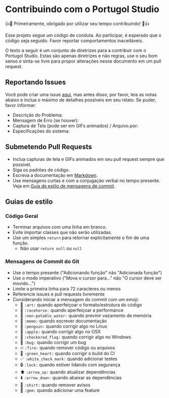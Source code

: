 # Contribuindo com o Portugol Studio

👍🎉 Primeiramente, obrigado por utilizar seu tempo contribuindo! 🎉👍

Esse projeto segue um código de conduta. Ao participar, é esperado que o código seja seguido. Favor reportar comportamentos inaceitáveis.

O texto a seguir é um conjunto de diretrizes para a contribuir com o Portugol Studio. Estas são apenas diretrizes e não regras, use o seu bom senso e sinta-se livre para propor alterações nesse documento em um pull request.

## Reportando Issues

Você pode criar uma issue [aqui](https://github.com/UNIVALI-LITE/Portugol-Studio/issues/new), mas antes disso, por favor, leia as notas abaixo e inclua o máximo de detalhes possíveis em seu relato. Se puder, favor informar:
* Descrição do Problema:
* Mensagem de Erro (se houver):
* Captura de Tela (pode ser em GIFs animados) / Arquivo.por:
* Especificações do sistema:

## Submetendo Pull Requests

* Inclua capturas de tela e GIFs animados em seu pull request sempre que possível.
* Siga os padrões de código.
* Escreva a documentação em [Markdown](https://daringfireball.net/projects/markdown).
* Use mensagens curtas e com a conjugação verbal no tempo presente. Veja em [Guia de estilo de mensagens de commit](#mensagens-de-commit-do-git).

## Guias de estilo

### Código Geral

* Terminar arquivos com uma linha em branco.
* Evite importar classes que não serão utilizadas.
* Use um simples `return` para retornar explícitamente o fim de uma função.
  * Não usar `return null` ou `null`

### Mensagens de Commit do Git

* Use o tempo presente ("Adicionando função" não "Adicionada função")
* Use o modo imperativo ("Mova o cursor para..." não "O cursor deve ser movido...")
* Limite a primeira linha para 72 caracteres ou menos
* Referencie issues e pull requests livremente
* Considerando iniciar a mensagem do commit com um emoji:
  * :art: `:art:` quando aperfeiçoar o formato/estrutura do código
  * :racehorse: `:racehorse:` quando aperfeiçoar a performance
  * :non-potable_water: `:non-potable_water:` quando previnir vazamento de memória
  * :memo: `:memo:` quando escrever documentação
  * :penguin: `:penguin:` quando corrigir algo no Linux
  * :apple: `:apple:` quando corrigir algo no OSX
  * :checkered_flag: `:checkered_flag:` quando corrigir algo no Windows
  * :bug: `:bug:` quando corrigir um bug
  * :fire: `:fire:` quando remover código ou arquivos
  * :green_heart: `:green_heart:` quando corrigir o build do CI
  * :white_check_mark: `:white_check_mark:` quando adicionar testes
  * :lock: `:lock:` quando estiver lidando com segurança
  * :arrow_up: `:arrow_up:` quando atualizar dependências
  * :arrow_down: `:arrow_down:` quando abaixar as dependências
  * :shirt: `:shirt:` quando remover avisos
  * :gem: `:gem:` quando adicionar uma feature
